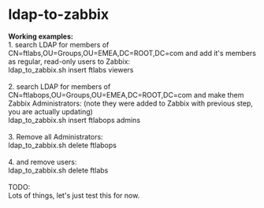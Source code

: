 # ldap-to-zabbix

<b>Working examples:</b>
<br />
        1. search LDAP for members of CN=ftlabs,OU=Groups,OU=EMEA,DC=ROOT,DC=com and add it's members as regular, read-only users to Zabbix:<br />
        ldap_to_zabbix.sh insert ftlabs viewers<br />
<br />
        2. search LDAP for members of CN=ftlabops,OU=Groups,OU=EMEA,DC=ROOT,DC=com and make them Zabbix Administrators: (note they were added to Zabbix with previous step, you are actually updating)<br />
        ldap_to_zabbix.sh insert ftlabops admins<br />
<br />
        3. Remove all Administrators:<br />
        ldap_to_zabbix.sh delete ftlabops<br />
<br />
        4. and remove users:<br />
        ldap_to_zabbix.sh delete ftlabs<br />
<br />
        TODO:<br />
        Lots of things, let's just test this for now.<br />
